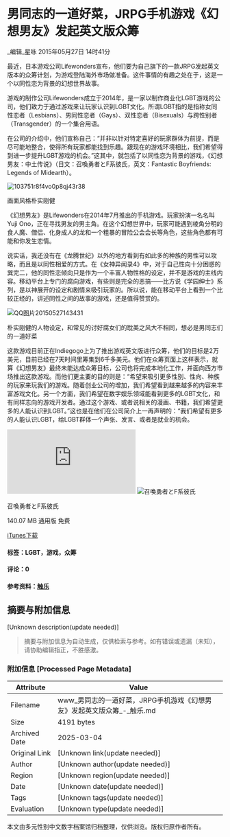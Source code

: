 # 男同志的一道好菜，JRPG手机游戏《幻想男友》发起英文版众筹

_编辑_星咏 2015年05月27日 14时41分

最近，日本游戏公司Lifewonders宣布，他们要为自己旗下的一款JRPG发起英文版本的众筹计划，为游戏登陆海外市场做准备。这件事情的有趣之处在于，这是一个以同性恋为背景的幻想世界故事。

游戏的制作公司Lifewonders成立于2014年，是一家以制作商业化LGBT游戏的公司，他们致力于通过游戏来让玩家认识到LGBT文化。所谓LGBT指的是指称女同性恋者（Lesbians）、男同性恋者（Gays）、双性恋者（Bisexuals）与跨性别者（Transgender）的一个集合用语。

在公司的介绍中，他们宣称自己：“并非以针对特定喜好的玩家群体为前提，而是尽可能地整合，使得所有玩家都能找到乐趣。跟现在的游戏环境相比，我们希望得到进一步提升LGBT游戏的机会。”这其中，就包括了以同性恋为背景的游戏，《幻想男友：中土传说》（日文：召喚勇者とF系彼氏，英文：Fantastic Boyfriends: Legends of Midearth）。

![103751r8f4vo0p8qj43r38](http://img.chuapp.com/wp-content/uploads/2015/05/201505271432708641.jpg?imageView2/2/w/700)

画面风格朴实刚健

《幻想男友》是Lifewonders在2014年7月推出的手机游戏。玩家扮演一名名叫Yuji Ono，正在寻找男友的男主角。在这个幻想世界中，玩家可能遇到棱角分明的食人魔、僧侣、化身成人的龙和一个粗暴的冒险公会会长等角色，这些角色都有可能和你发生恋情。

说实话，我还没有在《龙腾世纪》以外的地方看到有如此多的种族的男性可以攻略，而且是以同性相爱的方式。在《女神异闻录4》中，对于自己性向十分困惑的巽完二，他的同性恋倾向只是作为一个丰富人物性格的设定，并不是游戏的主线内容。移动平台上专门的腐向游戏，有些则是完全的恶搞——比方说《学园绅士》系列，是以神展开的设定和剧情来吸引玩家的。所以说，能在移动平台上看到一个比较正经的，讲述同性之间的故事的游戏，还是值得赞赏的。

![QQ图片20150527143431](http://img.chuapp.com/wp-content/uploads/2015/05/2015052714327086411.jpg?imageView2/2/w/700)

朴实刚健的人物设定，和常见的讨好腐女们的耽美之风大不相同，想必是男同志们的一道好菜

这款游戏目前正在Indiegogo上为了推出游戏英文版进行众筹，他们的目标是2万美元，目前已经在7天时间里筹集到6千多美元。他们在众筹页面上这样表示，就算《幻想男友》最终未能达成众筹目标，公司也将完成本地化工作，并面向西方市场推出这款游戏。而他们更主要的目的则是：“希望来吸引更多性别、性向、种族的玩家来玩我们的游戏。随着创业公司的增加，我们希望看到越来越多的内容来丰富游戏文化。另一个方面，我们希望在数字娱乐领域能看到更多的LGBT文化，和有同样志向的游戏开发者。通过这个游戏、或者说相关的漫画、书籍，我们希望更多的人能认识到LGBT。”这也是在他们在公司简介上一再声明的：“我们希望有更多的人能认识LGBT，给LGBT群体一个声张、发言、或者是就业的机会。

![](http://qr.liantu.com/api.php?bg=ffffff&fg=4c4c4c&&el=l&w=120&m=2&text=https://apps.apple.com/jp/app/%E5%8F%AC%E5%96%9A%E5%8B%87%E8%80%85%E3%81%A8f%E7%B3%BB%E5%BD%BC%E6%B0%8F/id881534656?uo=4) ![召喚勇者とF系彼氏](https://is1-ssl.mzstatic.com/image/thumb/Purple116/v4/ec/cc/dd/ecccddd3-e29f-34c4-5fa6-77786466b4de/AppIcon-1x_U007emarketing-0-7-0-85-220.png/100x100bb.jpg)

召喚勇者とF系彼氏

140.07 MB  通用版  免费

[iTunes下载](https://apps.apple.com/jp/app/%E5%8F%AC%E5%96%9A%E5%8B%87%E8%80%85%E3%81%A8f%E7%B3%BB%E5%BD%BC%E6%B0%8F/id881534656?uo=4)

#### 标签：LGBT，游戏，众筹

#### 评论：0

#### 参考资料：[触乐](http://www.chuapp.com)
<!-- tcd_original_link https://www.chuapp.com/mobile/163583.html -->


## 摘要与附加信息

<!-- tcd_abstract -->
[Unknown description(update needed)]
<!-- tcd_abstract_end -->

> 摘要与附加信息为自动生成，仅供检索与参考。如有错误或遗漏（未知），请协助编辑指正，不胜感激。

### 附加信息 [Processed Page Metadata]

| Attribute       | Value                                  |
|-----------------|----------------------------------------|
| Filename        | www_男同志的一道好菜，JRPG手机游戏《幻想男友》发起英文版众筹_-_触乐.md                             |
| Size            | 4191 bytes                           |
| Archived Date   | 2025-03-04                             |
| Original Link   | [Unknown link(update needed)]                       |
| Author          | [Unknown author(update needed)]                               |
| Region          | [Unknown region(update needed)]                               |
| Date            | [Unknown date(update needed)]                                 |
| Tags            | [Unknown tags(update needed)]                                 |
| Evaluation            | [Unknown type(update needed)]                                 |
<!-- tcd_table_end -->

本文由多元性别中文数字档案馆归档整理，仅供浏览。版权归原作者所有。
